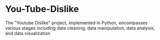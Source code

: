 # You-Tube-Dislike
The "Youtube Dislike" project, implemented in Python, encompasses various stages including data cleaning, data manipulation, data analysis, and data visualization
